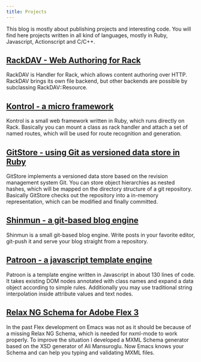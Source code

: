 ```yaml
---
title: Projects
---
```


This blog is mostly about publishing projects and interesting
code. You will find here projects written in all kind of languages,
mostly in Ruby, Javascript, Actionscript and C/C++.


## [RackDAV - Web Authoring for Rack](rack_dav)

RackDAV is Handler for Rack, which allows content authoring over
HTTP. RackDAV brings its own file backend, but other backends are
possible by subclassing RackDAV::Resource.


## [Kontrol - a micro framework](kontrol)

Kontrol is a small web framework written in Ruby, which runs directly
on Rack. Basically you can mount a class as rack handler and attach a
set of named routes, which will be used for route recognition and
generation.


## [GitStore - using Git as versioned data store in Ruby](gitstore)

GitStore implements a versioned data store based on the revision
management system Git. You can store object hierarchies as nested
hashes, which will be mapped on the directory structure of a git
repository. Basically GitStore checks out the repository into a
in-memory representation, which can be modified and finally committed.


## [Shinmun - a git-based blog engine](shinmun)

Shinmun is a small git-based blog engine. Write posts in your favorite
editor, git-push it and serve your blog straight from a repository.


## [Patroon - a javascript template engine](patroon)

Patroon is a template engine written in Javascript in about 130 lines
of code. It takes existing DOM nodes annotated with class names and
expand a data object according to simple rules. Additionally you may
use traditional string interpolation inside attribute values and text
nodes.


## [Relax NG Schema for Adobe Flex 3](mxml-rnc)

In the past Flex development on Emacs was not as it should be because
of a missing Relax NG Schema, which is needed for nxml-mode to work
properly. To improve the situation I developed a MXML Schema generator
based on the XSD generator of Ali Mansuroglu. Now Emacs knows your
Schema and can help you typing and validating MXML files.
